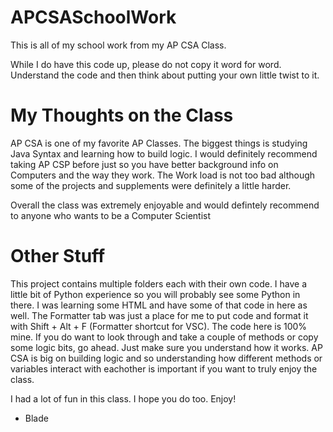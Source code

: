 # APCSASchoolWork

This is all of my school work from my AP CSA Class.

While I do have this code up, please do not copy it word for word. Understand the code and then think about putting your own little twist to it.

# My Thoughts on the Class
AP CSA is one of my favorite AP Classes. The biggest things is studying Java Syntax and learning how to build logic. I would definitely recommend taking AP CSP before just 
so you have better background info on Computers and the way they work. The Work load is not too bad although some of the projects and supplements were definitely a little harder.

Overall the class was extremely enjoyable and would defintely recommend to anyone who wants to be a Computer Scientist

# Other Stuff
This project contains multiple folders each with their own code. I have a little bit of Python experience so you will probably see some Python in there. I was learning some HTML
and have some of that code in here as well. The Formatter tab was just a place for me to put code and format it with Shift + Alt + F (Formatter shortcut for VSC). The code here
is 100% mine. If you do want to look through and take a couple of methods or copy some logic bits, go ahead. Just make sure you understand how it works. AP CSA is big on building
logic and so understanding how different methods or variables interact with eachother is important if you want to truly enjoy the class.

I had a lot of fun in this class. I hope you do too. Enjoy!

 - Blade
